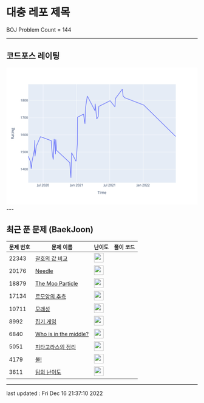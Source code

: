 # 대충 레포 제목

BOJ Problem Count = 144

---

## 코드포스 레이팅
[![Rating Graph](./cfStats.svg)](https://github.com/ingyu1008/Algorithm-Problem-Solving/blob/master/cfStats.html)---

## 최근 푼 문제 (BaekJoon)
| 문제 번호 | 문제 이름 | 난이도 | 풀이 코드 |
| --- | --- | --- | --- |
| 22343 | [괄호의 값 비교](https://www.acmicpc.net/problem/22343) | <img height="25px" width="25px=" src="https://static.solved.ac/tier_small/14.svg"/> |  |
| 20176 | [Needle](https://www.acmicpc.net/problem/20176) | <img height="25px" width="25px=" src="https://static.solved.ac/tier_small/20.svg"/> |  |
| 18879 | [The Moo Particle](https://www.acmicpc.net/problem/18879) | <img height="25px" width="25px=" src="https://static.solved.ac/tier_small/16.svg"/> |  |
| 17134 | [르모앙의 추측](https://www.acmicpc.net/problem/17134) | <img height="25px" width="25px=" src="https://static.solved.ac/tier_small/20.svg"/> |  |
| 10711 | [모래성](https://www.acmicpc.net/problem/10711) | <img height="25px" width="25px=" src="https://static.solved.ac/tier_small/14.svg"/> |  |
| 8992 | [집기 게임](https://www.acmicpc.net/problem/8992) | <img height="25px" width="25px=" src="https://static.solved.ac/tier_small/19.svg"/> |  |
| 6840 | [Who is in the middle?](https://www.acmicpc.net/problem/6840) | <img height="25px" width="25px=" src="https://static.solved.ac/tier_small/1.svg"/> |  |
| 5051 | [피타고라스의 정리](https://www.acmicpc.net/problem/5051) | <img height="25px" width="25px=" src="https://static.solved.ac/tier_small/21.svg"/> |  |
| 4179 | [불!](https://www.acmicpc.net/problem/4179) | <img height="25px" width="25px=" src="https://static.solved.ac/tier_small/12.svg"/> |  |
| 3611 | [팀의 난이도](https://www.acmicpc.net/problem/3611) | <img height="25px" width="25px=" src="https://static.solved.ac/tier_small/24.svg"/> |  |


---

last updated : Fri Dec 16 21:37:10 2022

